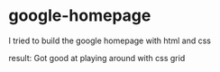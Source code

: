# google-homepage
I tried to build the google homepage with html and css

result: Got good at playing around with css grid